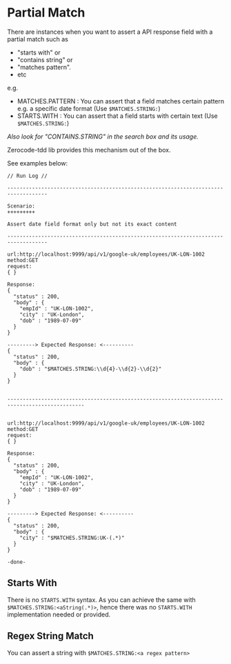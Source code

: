 # Partial Match
There are instances when you want to assert a API response field with a partial match such as 
- "starts with" or
- "contains string" or
- "matches pattern".
- etc

e.g.
- MATCHES.PATTERN : You can assert that a field matches certain pattern e.g. a specific date format (Use `$MATCHES.STRING:`)
- STARTS.WITH : You can assert that a field starts with certain text (Use `$MATCHES.STRING:`)

_Also look for "CONTAINS.STRING" in the search box and its usage._

Zerocode-tdd lib provides this mechanism out of the box. 

See examples below:

```
// Run Log //

-----------------------------------------------------------------------------------

Scenario:
+++++++++

Assert date field format only but not its exact content

-----------------------------------------------------------------------------------
 
url:http://localhost:9999/api/v1/google-uk/employees/UK-LON-1002
method:GET
request:
{ } 

Response:
{
  "status" : 200,
  "body" : {
    "empId" : "UK-LON-1002",
    "city" : "UK-London",
    "dob" : "1989-07-09"
  }
}

---------> Expected Response: <----------
{
  "status" : 200,
  "body" : {
    "dob" : "$MATCHES.STRING:\\d{4}-\\d{2}-\\d{2}"
  }
} 


-----------------------------------------------------------------------------------------------

 
url:http://localhost:9999/api/v1/google-uk/employees/UK-LON-1002
method:GET
request:
{ } 

Response:
{
  "status" : 200,
  "body" : {
    "empId" : "UK-LON-1002",
    "city" : "UK-London",
    "dob" : "1989-07-09"
  }
}

---------> Expected Response: <----------
{
  "status" : 200,
  "body" : {
    "city" : "$MATCHES.STRING:UK-(.*)"
  }
} 
 
-done-
```

## Starts With
There is no `STARTS.WITH` syntax.
As you can achieve the same with `$MATCHES.STRING:<aString(.*)>`, hence there was no `STARTS.WITH` implementation needed or provided.

## Regex String Match
You can assert a string with `$MATCHES.STRING:<a regex pattern>`


